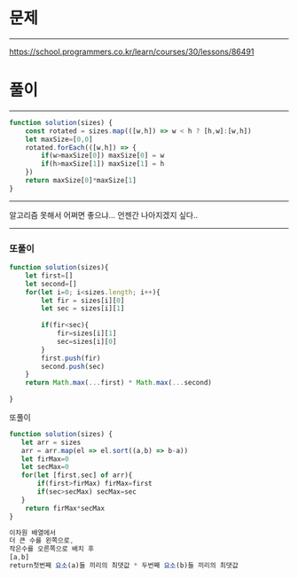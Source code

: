 # 문제
----

https://school.programmers.co.kr/learn/courses/30/lessons/86491

# 풀이
---
```jsx
function solution(sizes) {
    const rotated = sizes.map(([w,h]) => w < h ? [h,w]:[w,h])
    let maxSize=[0,0]
    rotated.forEach(([w,h]) => {
        if(w>maxSize[0]) maxSize[0] = w
        if(h>maxSize[1]) maxSize[1] = h
    })
    return maxSize[0]*maxSize[1]
}
```


-----

알고리즘 못해서 어쩌면 좋으냐...
언젠간 나아지겠지 싶다..

---
### 또풀이
```jsx
function solution(sizes){
    let first=[]
    let second=[]
    for(let i=0; i<sizes.length; i++){
        let fir = sizes[i][0]
        let sec = sizes[i][1]
        
        if(fir<sec){
            fir=sizes[i][1]
            sec=sizes[i][0]
        }
        first.push(fir)
        second.push(sec)
    }
    return Math.max(...first) * Math.max(...second)
    
}

```
또풀이
```jsx
function solution(sizes) {
   let arr = sizes
   arr = arr.map(el => el.sort((a,b) => b-a))
   let firMax=0
   let secMax=0 
   for(let [first,sec] of arr){
       if(first>firMax) firMax=first
       if(sec>secMax) secMax=sec
   } 
    return firMax*secMax
}

이차원 배열에서
더 큰 수를 왼쪽으로, 
작은수를 오른쪽으로 배치 후
[a,b]
return첫번째 요소(a)들 끼리의 최댓값 * 두번째 요소(b)들 끼리의 최댓값
```
